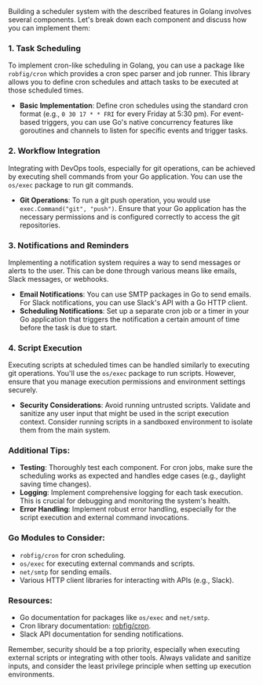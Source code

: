 Building a scheduler system with the described features in Golang involves several components. Let's break down each component and discuss how you can implement them:

### 1. Task Scheduling
To implement cron-like scheduling in Golang, you can use a package like `robfig/cron` which provides a cron spec parser and job runner. This library allows you to define cron schedules and attach tasks to be executed at those scheduled times.

- **Basic Implementation**: Define cron schedules using the standard cron format (e.g., `0 30 17 * * FRI` for every Friday at 5:30 pm). For event-based triggers, you can use Go's native concurrency features like goroutines and channels to listen for specific events and trigger tasks.

### 2. Workflow Integration
Integrating with DevOps tools, especially for git operations, can be achieved by executing shell commands from your Go application. You can use the `os/exec` package to run git commands.

- **Git Operations**: To run a git push operation, you would use `exec.Command("git", "push")`. Ensure that your Go application has the necessary permissions and is configured correctly to access the git repositories.

### 3. Notifications and Reminders
Implementing a notification system requires a way to send messages or alerts to the user. This can be done through various means like emails, Slack messages, or webhooks.

- **Email Notifications**: You can use SMTP packages in Go to send emails. For Slack notifications, you can use Slack's API with a Go HTTP client.
- **Scheduling Notifications**: Set up a separate cron job or a timer in your Go application that triggers the notification a certain amount of time before the task is due to start.

### 4. Script Execution
Executing scripts at scheduled times can be handled similarly to executing git operations. You'll use the `os/exec` package to run scripts. However, ensure that you manage execution permissions and environment settings securely.

- **Security Considerations**: Avoid running untrusted scripts. Validate and sanitize any user input that might be used in the script execution context. Consider running scripts in a sandboxed environment to isolate them from the main system.

### Additional Tips:
- **Testing**: Thoroughly test each component. For cron jobs, make sure the scheduling works as expected and handles edge cases (e.g., daylight saving time changes).
- **Logging**: Implement comprehensive logging for each task execution. This is crucial for debugging and monitoring the system's health.
- **Error Handling**: Implement robust error handling, especially for the script execution and external command invocations.

### Go Modules to Consider:
- `robfig/cron` for cron scheduling.
- `os/exec` for executing external commands and scripts.
- `net/smtp` for sending emails.
- Various HTTP client libraries for interacting with APIs (e.g., Slack).

### Resources:
- Go documentation for packages like `os/exec` and `net/smtp`.
- Cron library documentation: [robfig/cron](https://github.com/robfig/cron).
- Slack API documentation for sending notifications.

Remember, security should be a top priority, especially when executing external scripts or integrating with other tools. Always validate and sanitize inputs, and consider the least privilege principle when setting up execution environments.
